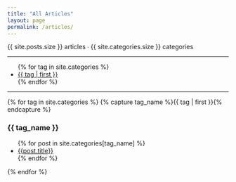```yaml
---
title: "All Articles"
layout: page
permalink: /articles/
---
```


<p>{{ site.posts.size }} articles ∙ {{ site.categories.size }} categories</p>

<hr>

<ul class="tag-cloud">
{% for tag in site.categories %}
  <li style="font-size: {{ tag | last | size | times: 200 | divided_by: site.categories.size | plus: 100 }}%">
    <a href="#{{ tag | first | slugize }}">
      {{ tag | first }}
    </a>
  </li>
{% endfor %}
</ul>

<hr>

<div id="archives">
{% for tag in site.categories %}
    {% capture tag_name %}{{ tag | first }}{% endcapture %}
    <h3 id="#{{ tag_name | slugize }}">{{ tag_name }}</h3>
    <a name="{{ tag_name | slugize }}"></a>
    <ul>
    {% for post in site.categories[tag_name] %}
    <li><a href="{{ post.url | prepend: site.baseurl }}">{{post.title}}</a></li>
    {% endfor %}
    </ul>
{% endfor %}
</div>
